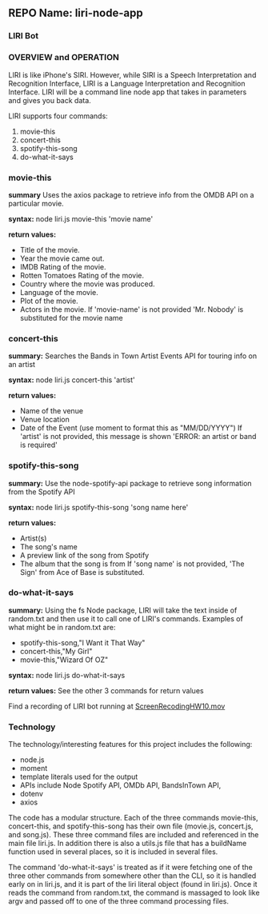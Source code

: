## REPO Name: liri-node-app
### LIRI Bot

### OVERVIEW and OPERATION
LIRI is like iPhone's SIRI. However, while SIRI is a Speech Interpretation and Recognition Interface, 
LIRI is a Language Interpretation and Recognition Interface. 
LIRI will be a command line node app that takes in parameters and gives you back data.

LIRI supports four commands:
1. movie-this
2. concert-this
3. spotify-this-song
4. do-what-it-says

### movie-this
**summary** Uses the axios package to retrieve info from the OMDB API on a particular movie.

**syntax:** node liri.js movie-this 'movie name'

**return values:**
   * Title of the movie.
   * Year the movie came out.
   * IMDB Rating of the movie.
   * Rotten Tomatoes Rating of the movie.
   * Country where the movie was produced.
   * Language of the movie.
   * Plot of the movie.
   * Actors in the movie.
If 'movie-name' is not provided 'Mr. Nobody' is substituted for the movie name

### concert-this
**summary:** Searches the Bands in Town Artist Events API for touring info on an artist

**syntax:** node liri.js concert-this 'artist'

**return values:**
   * Name of the venue
   * Venue location
   * Date of the Event (use moment to format this as "MM/DD/YYYY")
If 'artist' is not provided, this message is shown 'ERROR: an artist or band is required'

### spotify-this-song
**summary:** Use the node-spotify-api package to retrieve song information from the Spotify API

**syntax:** node liri.js spotify-this-song 'song name here'

**return values:**
   * Artist(s)
   * The song's name
   * A preview link of the song from Spotify
   * The album that the song is from
If 'song name' is not provided, 'The Sign' from Ace of Base is substituted.

### do-what-it-says
**summary:** Using the fs Node package, LIRI will take the text inside of random.txt and 
then use it to call one of LIRI's commands. Examples of what might be in random.txt are:
   * spotify-this-song,"I Want it That Way"
   * concert-this,"My Girl"
   * movie-this,"Wizard Of OZ"

**syntax:** node liri.js do-what-it-says

**return values:** See the other 3 commands for return values

Find a recording of LIRI bot running at [ScreenRecodingHW10.mov](ScreenRecordingHW10.mov)

### Technology
The technology/interesting features for this project includes the following:
* node.js 
* moment
* template literals used for the output
* APIs include Node Spotify API, OMDb API, BandsInTown API, 
* dotenv
* axios

The code has a modular structure. Each of the three commands movie-this, concert-this, and spotify-this-song has their own file (movie.js, concert.js, and song.js). These three command files are included and referenced in the main file liri.js. In addition there is also a utils.js file that has a buildName function used in several places, so it is included in several files. 

The command 'do-what-it-says' is treated as if it were fetching one of the three other commands from somewhere other than the CLI, so it is handled early on in liri.js, and it is part of the liri literal object (found in liri.js). Once it reads the command from random.txt, the command is massaged to look like argv and passed off to one of the three command processing files.